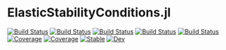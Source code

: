 # ElasticStabilityConditions.jl

[![Build Status](https://github.com/MineralsCloud/ElasticStabilityConditions.jl/workflows/CI/badge.svg)](https://github.com/MineralsCloud/ElasticStabilityConditions.jl/actions)
[![Build Status](https://travis-ci.com/MineralsCloud/ElasticStabilityConditions.jl.svg?branch=master)](https://travis-ci.com/MineralsCloud/ElasticStabilityConditions.jl)
[![Build Status](https://ci.appveyor.com/api/projects/status/github/singularitti/ElasticStabilityConditions.jl?svg=true)](https://ci.appveyor.com/project/singularitti/ElasticStabilityConditions-jl)
[![Build Status](https://cloud.drone.io/api/badges/MineralsCloud/ElasticStabilityConditions.jl/status.svg)](https://cloud.drone.io/MineralsCloud/ElasticStabilityConditions.jl)
[![Build Status](https://api.cirrus-ci.com/github/MineralsCloud/ElasticStabilityConditions.jl.svg)](https://cirrus-ci.com/github/MineralsCloud/ElasticStabilityConditions.jl)
[![Coverage](https://codecov.io/gh/MineralsCloud/ElasticStabilityConditions.jl/branch/master/graph/badge.svg)](https://codecov.io/gh/MineralsCloud/ElasticStabilityConditions.jl)
[![Coverage](https://coveralls.io/repos/github/MineralsCloud/ElasticStabilityConditions.jl/badge.svg?branch=master)](https://coveralls.io/github/MineralsCloud/ElasticStabilityConditions.jl?branch=master)
[![Stable](https://img.shields.io/badge/docs-stable-blue.svg)](https://MineralsCloud.github.io/ElasticStabilityConditions.jl/stable)
[![Dev](https://img.shields.io/badge/docs-dev-blue.svg)](https://MineralsCloud.github.io/ElasticStabilityConditions.jl/dev)
